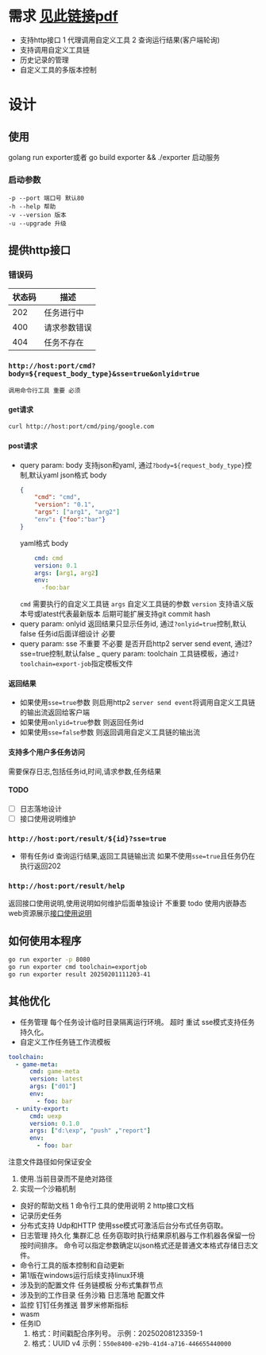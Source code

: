 # 需求 [见此链接pdf](./客户端转表服务.pdf)
- 支持http接口
    1 代理调用自定义工具
    2 查询运行结果(客户端轮询)
- 支持调用自定义工具链
- 历史记录的管理
- 自定义工具的多版本控制

# 设计
## 使用
  golang run exporter或者
  go build exporter && ./exporter
  启动服务
### 启动参数
    -p --port 端口号 默认80
    -h --help 帮助
    -v --version 版本
    -u --upgrade 升级
## 提供http接口
### 错误码
| 状态码 | 描述 |
|--------|------|
| 202    | 任务进行中 |
| 400    | 请求参数错误 |
| 404    | 任务不存在 |

### `http://host:port/cmd?body=${request_body_type}&sse=true&onlyid=true`
    调用命令行工具 重要 必须
#### get请求
```bash
curl http://host:port/cmd/ping/google.com
```
#### post请求
- query param: body
支持json和yaml, 通过`?body=${request_body_type}`控制,默认yaml
    json格式 body
    ```json
    {
        "cmd": "cmd",
        "version": "0.1",
        "args": ["arg1", "arg2"]
        "env": {"foo":"bar"}
    }
    ```
    yaml格式 body
    ```yaml
        cmd: cmd
        version: 0.1
        args: [arg1, arg2]
        env:
          -foo:bar
    ```
    `cmd`
    需要执行的自定义工具链
    `args`
    自定义工具链的参数
    `version`
    支持语义版本号或latest代表最新版本
    后期可能扩展支持git commit hash
- query param: onlyid
返回结果只显示任务id, 通过`?onlyid=true`控制,默认false
任务id后面详细设计 必要
- query param: sse 不重要 不必要
是否开启http2 server send event, 通过?sse=true控制,默认false
_ query param: toolchain
工具链模板，通过`?toolchain=export-job`指定模板文件
#### 返回结果
- 如果使用`sse=true`参数 则启用http2 `server send event`将调用自定义工具链的输出流返回给客户端
- 如果使用`onlyid=true`参数 则返回任务id
- 如果使用`sse=false`参数 则返回调用自定义工具链的输出流
#### 支持多个用户多任务访问
需要保存日志,包括任务id,时间,请求参数,任务结果
#### TODO
- [ ] 日志落地设计
- [ ] 接口使用说明维护

### `http://host:port/result/${id}?sse=true`
- 带有任务id
查询运行结果,返回工具链输出流
如果不使用`sse=true`且任务仍在执行返回202
### `http://host:port/result/help`
返回接口使用说明,使用说明如何维护后面单独设计 不重要 todo
使用内嵌静态web资源展示[接口使用说明](http-doc.txt)

## 如何使用本程序
```bash
go run exporter -p 8080
go run exporter cmd toolchain=exportjob
go run exporter result 20250201111203-41
```

## 其他优化
- 任务管理
  每个任务设计临时目录隔离运行环境。
  超时 重试
  sse模式支持任务持久化。
- 自定义工作任务链工作流模板
```yml
toolchain:
  - game-meta:
      cmd: game-meta
      version: latest
      args: ["d01"]
      env:
        - foo: bar
  - unity-export:
      cmd: uexp
      version: 0.1.0
      args: ["d:\exp", "push" ,"report"]
      env:
        - foo: bar
```
注意文件路径如何保证安全
1. 使用.当前目录而不是绝对路径
2. 实现一个沙箱机制
- 良好的帮助文档
1 命令行工具的使用说明
2 http接口文档
- 记录历史任务
- 分布式支持
  Udp和HTTP
  使用sse模式可激活后台分布式任务窃取。
- 日志管理
  持久化 
  集群汇总 任务窃取时执行结果原机器与工作机器各保留一份
  按时间排序。
  命令可以指定参数确定以json格式还是普通文本格式存储日志文件。
- 命令行工具的版本控制和自动更新
- 第1版在windows运行后续支持linux环境
- 涉及到的配置文件
  任务链模板
  分布式集群节点
- 涉及到的工作目录
  任务沙箱
  日志落地
  配置文件
- 监控
  钉钉任务推送
  普罗米修斯指标
- wasm
- 任务ID
  1. 格式：时间戳配合序列号。
     示例：20250208123359-1
  2. 格式：UUID v4
     示例：`550e8400-e29b-41d4-a716-446655440000`